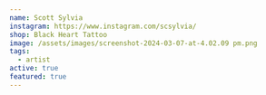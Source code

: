 ```yaml
---
name: Scott Sylvia
instagram: https://www.instagram.com/scsylvia/
shop: Black Heart Tattoo
image: /assets/images/screenshot-2024-03-07-at-4.02.09 pm.png
tags:
  - artist
active: true
featured: true
---
```


